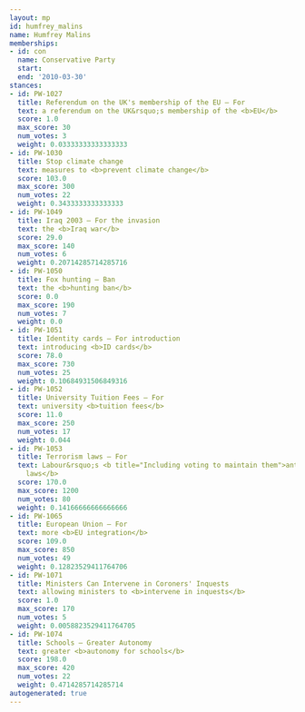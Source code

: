 ```yaml
---
layout: mp
id: humfrey_malins
name: Humfrey Malins
memberships:
- id: con
  name: Conservative Party
  start: 
  end: '2010-03-30'
stances:
- id: PW-1027
  title: Referendum on the UK's membership of the EU — For
  text: a referendum on the UK&rsquo;s membership of the <b>EU</b>
  score: 1.0
  max_score: 30
  num_votes: 3
  weight: 0.03333333333333333
- id: PW-1030
  title: Stop climate change
  text: measures to <b>prevent climate change</b>
  score: 103.0
  max_score: 300
  num_votes: 22
  weight: 0.3433333333333333
- id: PW-1049
  title: Iraq 2003 — For the invasion
  text: the <b>Iraq war</b>
  score: 29.0
  max_score: 140
  num_votes: 6
  weight: 0.20714285714285716
- id: PW-1050
  title: Fox hunting — Ban
  text: the <b>hunting ban</b>
  score: 0.0
  max_score: 190
  num_votes: 7
  weight: 0.0
- id: PW-1051
  title: Identity cards — For introduction
  text: introducing <b>ID cards</b>
  score: 78.0
  max_score: 730
  num_votes: 25
  weight: 0.10684931506849316
- id: PW-1052
  title: University Tuition Fees — For
  text: university <b>tuition fees</b>
  score: 11.0
  max_score: 250
  num_votes: 17
  weight: 0.044
- id: PW-1053
  title: Terrorism laws — For
  text: Labour&rsquo;s <b title="Including voting to maintain them">anti-terrorism
    laws</b>
  score: 170.0
  max_score: 1200
  num_votes: 80
  weight: 0.14166666666666666
- id: PW-1065
  title: European Union — For
  text: more <b>EU integration</b>
  score: 109.0
  max_score: 850
  num_votes: 49
  weight: 0.12823529411764706
- id: PW-1071
  title: Ministers Can Intervene in Coroners' Inquests
  text: allowing ministers to <b>intervene in inquests</b>
  score: 1.0
  max_score: 170
  num_votes: 5
  weight: 0.0058823529411764705
- id: PW-1074
  title: Schools — Greater Autonomy
  text: greater <b>autonomy for schools</b>
  score: 198.0
  max_score: 420
  num_votes: 22
  weight: 0.4714285714285714
autogenerated: true
---
```

